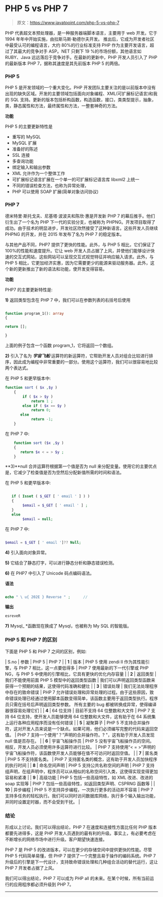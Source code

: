 # PHP 5 vs PHP 7

> 原文：<https://www.javatpoint.com/php-5-vs-php-7>

PHP 代表超文本预处理器，是一种服务器端脚本语言，主要用于 web 开发。它于 1994 年年中开始实施，由拉斯马斯·勒德尔夫开发。 推出后，它成为开发者社区中最受认可的编程语言，大约 80%的行业标准支持 PHP 作为主要开发语言，超过了其最大的竞争对手 ASP。NET 只剩下 19 %的市场份额，其他语言如 RUBY、Java 远远落后于竞争对手。在最新的更新中，PHP 开发人员引入了 PHP 的最新版本 PHP 7，据称其速度是其先前版本 PHP 5 的两倍。

### PHP 5

PHP 5 是开发领域的一个重大变化。PHP 开发团队主要关注的是以前版本中没有出现的缺失区域。开发的主要领域包括面向对象编程、XML(可扩展标记语言)和我的 SQL 支持。更新的版本包括析构函数，构造函数，接口，类类型提示，抽象，类，静态属性和方法，最终属性和方法，一整套神奇的方法。

**功能**

PHP 5 的主要更新特性是

*   重写的 MySQL
*   MySQL 扩展
*   准备好的陈述
*   SSL 连接
*   多查询功能
*   绑定输入和输出参数
*   XML 允许作为一个整体工作
*   可扩展标记语言扩展在一个单一的可扩展标记语言库 libxml2 上统一
*   不同的错误检查方法，也称为异常处理，
*   PHP 可以使用 SOAP 扩展(简单对象访问协议)

### PHP 7

德米特里·斯托戈夫、尼基塔·波波夫和陈欣·惠是开发新 PHP 7 的幕后推手。他们衍生出了一个名为 PHP 下一代的实验分支，也被称为 PHPNG。开发项目取得了成功。由于技术的明显进步，开发社区欣然接受了这种新语言。这些开发人员继续 PHPNG 的开发，并在 2015 年发布了名为 PHP 7 的稳定版本。

与其他产品不同，PHP7 提供了更快的性能。此外，与 PHP 5 相比，它们保证了 100%的性能和速度提升。它让 web 开发人员占据了上风，并使他们能够设计快速的交互式网站，这些网站可以呈现交互式视觉特征并响应输入请求。此外，与 PHP 5 相比，它更加经济实惠，因为它需要更少的能源来驱动服务器。此外，这个新的更新推出了新的语法和功能，使开发变得容易。

**功能**

PHP7 的主要更新特性是:

**1)** 返回类型包含在 PHP 7 中，我们可以在参数列表的右括号后使用

```php

function program_1(): array 
{

return [];

}

```

上面的例子包含一个函数 program_1，它将返回一个数组。

**2)** 引入了名为 ***宇宙飞船*** 运算符的新运算符，它帮助开发人员对组合比较进行排序，因此成为编程中非常重要的一部分。使用这个运算符，我们可以很容易地比较两个表达式。

在 PHP 5 和更早版本中:

```php
function sort ( $x ,$y )
    {
        if ( $x > $y )
            return 1 ;
        else if ( $x == $y )
            return 0;
       else
            return -1;
    }

```

在 PHP 7 中:

```php
    function sort ($x ,$y )
    {
       return $x < = > $y ;
    }

```

**3)**null 合并运算符根据第一个值是否为 null 来分配变量。使用它的主要优点是，它减少了检查值是否为空然后分配新值所需的时间和语法。

在 PHP 5 和更早版本中:

```php

   if ( Isset ( $_GET [ ' email ' ] ) )
   {
        $email = $_GET [ ' email ' ] ;
   }
   else
        $email = null;

```

在 PHP 7 中:

```php

$email = $_GET [ ' email ']?? Null;

```

**4)** 引入面向对象异常。

**5)** 它结合了静态打字，可以进行静态分析和静态错误检测。

**6)** 在 PHP7 中引入了 Unicode 码点编码语法。

**语法**

```php

echo " \ u{ 202E } Reverse " ;      // 

```

**输出**

```php
esreveR   

```

**7)** Mysql_ *函数现在换成了 Mysql，也被称为 My SQL 的智能版。

### PHP 5 和 PHP 7 的区别

下面是 PHP 5 和 PHP 7 之间的区别，例如:

| S.no | 参数 | PHP 5 | PHP 7 |
| **1** | 版本 | PHP 5 使用 zendi II 作为其性能引擎，与 PHP 7 相比，这一点要低得多 | PHP 7 使用最新的下一代引擎或 PHP NG，与 PHP 5 中使用的引擎相比，它具有更快的优化内存容量 |
| **2** | 返回类型 | 我们不能使用前面 PHP 5 模型中的返回类型函数 | 我们可以声明返回类型函数来获得一个预期的结果，这使得代码准确和健壮 |
| **3** | 错误处理 | 我们无法处理程序中存在的致命错误 | PHP 7 允许错误处理和异常处理的过程。由于这些原因，致命错误处理已经通过使用脚本函数变得简单，该函数主要用于返回类型执行。程序员只需在括号后声明返回类型参数。
所有主要的 bug 都被转换成异常，使得编译器很容易处理它们 |
| **4** | 64 位支持 | 目前不支持 64 位整数和大文件 | PHP 7 支持 64 位支持，使开发人员能够使用 64 位整数和大文件，这有助于在 64 系统集上运行各种应用程序而没有任何错误 |
| **5** | 凝聚算子 | PHP 5 不支持合并操作符，这对开发人员来说是一个缺点。如果可用，他们必须编写完整的代码来返回空值。 | PHP 7 支持一个使用“？”声明的合并操作符。? "，这有助于开发人员发现 null 值是否存在。 |
| **6** | 宇宙飞船操作员 | PHP 5 没有宇宙飞船操作员的空间。相反，开发人员必须使用许多运算符进行比较。 | PHP 7 支持使用“< = >”声明的宇宙飞船操作符，该函数使开发人员能够在值不可访问时返回空值。 |
| **7** | 匿名类 | PHP 5 不支持匿名类。 | PHP 7 支持匿名类的概念，这有助于开发人员加快程序的执行时间 |
| **8** | 命名空间声明 | PHP 5 支持公共名称空间的声明 | PHP 7 支持组声明，在组声明中，程序员可以从相似的名称空间引入类，这使得实现变得更加容易和紧凑 |
| **9** | 高级功能 | PHP 5 包括一些高级特性，如 XML 改进、改进的 soap 实现等 | PHP 7 包括一些高级特性，如返回类型声明、CSPRNG 函数等 |
| **10** | 异步编程 | PHP 5 不支持异步编程，一次执行更多的活动并不容易 | PHP 7 支持多任务的轻松执行。我们可以同时访问数据库网络，执行多个输入输出功能，并同时设置定时器，而不会受到干扰。 |

### 结论

形成以上讨论。我们可以得出结论，PHP 7 在速度和连接性方面比任何 PHP 版本都要先进得多，这是 PHP 开发人员遇到的最有利的升级。事实上，有必要考虑在不断增长的网络市场中进行升级。客户期望快速连接。

PHP 7 是 PHP 5 的改进版本，可以在更少的存储空间中提供更快的性能。尽管 PHP 5 代码简单易懂，但 PHP 7 提供了一个完整且易于操作的编码系统。PHP 7 升级后的引擎是下一代设计，支持致命错误处理和几种组合活动的替代运行，这让 PHP 7 开发者占据了上风。

我们可以得出结论，PHP 7 可以成为 PHP all 的未来。在某个时候，所有当前运行的应用程序都必须升级到 PHP 7。

* * *
